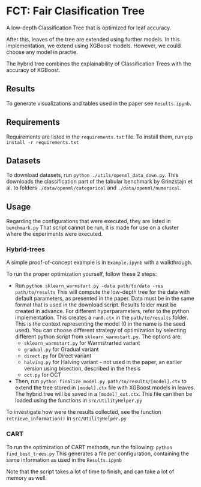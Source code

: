 # FCT: Fair Clasification Tree

A low-depth Classification Tree that is optimized for leaf accuracy.

After this, leaves of the tree are extended using further models. In this implementation, we extend using XGBoost models. However, we could choose any model in practie.

The hybrid tree combines the explainability of Classification Trees with the accuracy of XGBoost.

## Results
To generate visualizations and tables used in the paper see `Results.ipynb`.


## Requirements
Requirements are listed in the `requirements.txt` file. To install them, run ```pip install -r requirements.txt```

## Datasets
To download datasets, run ```python ./utils/openml_data_down.py```. This downloads the classification part of the tabular benchmark by Grinzstajn et al. to folders `./data/openml/categorical` and `./data/openml/numerical`.

## Usage
Regarding the configurations that were executed, they are listed in `benchmark.py`
That script cannot be run, it is made for use on a cluster where the experiments were executed.


### Hybrid-trees
A simple proof-of-concept example is in `Example.ipynb` with a walkthrough.

To run the proper optimization yourself, follow these 2 steps:
 - Run `python sklearn_warmstart.py -data path/to/data -res path/to/results` This will compute the low-depth tree for the data with default parameters, as presented in the paper. Data must be in the same format that is used in the download script. Results folder must be created in advance. For different hyperparameters, refer to the python implementation. This creates a `run0.ctx` in the `path/to/results` folder. This is the context representing the model (0 in the name is the seed used). You can choose different strategy of optimization by selecting different python script from `sklearn_warmstart.py`. The options are:
    - `sklearn_warmstart.py` for Warmstrarted variant
    - `gradual.py` for Gradual variant
    - `direct.py` for Direct variant
    - `halving.py` for Halving variant - not used in the paper, an earlier version using bisection, described in the thesis
    - `oct.py` for OCT
 - Then, run `python finalize_model.py path/to/results/[model].ctx` to extend the tree stored in `[model].ctx` file with XGBoost models in leaves. The hybrid tree will be saved in a `[model]_ext.ctx`. This file can then be loaded using the functions in `src/UtilityHelper.py`

To investigate how were the results collected, see the function `retrieve_information()` in `src/UtilityHelper.py`

### CART
To run the optimization of CART methods, run the following: `python find_best_trees.py` This generates a file per configuration, containing the same information as used in the `Results.ipynb`

Note that the script takes a lot of time to finish, and can take a lot of memory as well.
